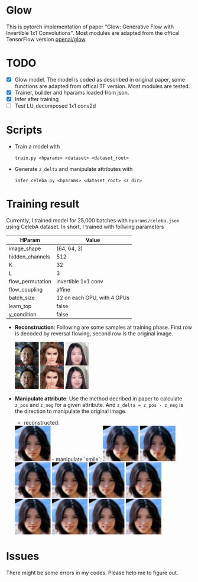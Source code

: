# Glow
This is pytorch implementation of paper "Glow: Generative Flow with Invertible 1x1 Convolutions". Most modules are adapted from the offical TensorFlow version [openai/glow](https://github.com/openai/glow).

# TODO
- [x] Glow model. The model is coded as described in original paper, some functions are adapted from offical TF version. Most modules are tested.
- [x] Trainer, builder and hparams loaded from json.
- [x] Infer after training
- [ ] Test LU_decomposed 1x1 conv2d

# Scripts
- Train a model with
    ```
    train.py <hparams> <dataset> <dataset_root>
    ```
- Generate `z_delta` and manipulate attributes with
    ```
    infer_celeba.py <hparams> <dataset_root> <z_dir>
    ```

# Training result
Currently, I trained model for 25,000 batches with `hparams/celeba.json` using CelebA dataset. In short, I trained with follwing parameters

|      HParam      |            Value            |
| ---------------- | --------------------------- |
| image_shape      | (64, 64, 3)                 |
| hidden_channels  | 512                         |
| K                | 32                          |
| L                | 3                           |
| flow_permutation | invertible 1x1 conv         |
| flow_coupling    | affine                      |
| batch_size       | 12 on each GPU, with 4 GPUs |
| learn_top        | false                       |
| y_condition      | false                       |

- **Reconstruction**:
Following are some samples at training phase. First row is decoded by reversal flowing, second row is the original image.

    ![](./pictures/individualImage.png)
    ![](./pictures/individualImage2.png)
    ![](./pictures/individualImage3.png)

- **Manipulate attribute**:
Use the method decribed in paper to calculate `z_pos` and `z_neg` for a given attribute.
And `z_delta = z_pos - z_neg` is the direction to manipulate the original image.

    - reconstructed:

    <img src="./pictures/infer/reconstruct_origin.png" width="96" />
    - manipulate `smile`:

    <img src="./pictures/infer/attr_Smiling_1.png" width="96" />
    <img src="./pictures/infer/attr_Smiling_2.png" width="96" />
    <img src="./pictures/infer/attr_Smiling_3.png" width="96" />
    <img src="./pictures/infer/attr_Smiling_4.png" width="96" />
    <img src="./pictures/infer/attr_Smiling_5.png" width="96" />

    <img src="./pictures/infer/attr_Smiling_6.png" width="96" />
    <img src="./pictures/infer/attr_Smiling_7.png" width="96" />
    <img src="./pictures/infer/attr_Smiling_8.png" width="96" />
    <img src="./pictures/infer/attr_Smiling_9.png" width="96" />
    <img src="./pictures/infer/attr_Smiling_10.png" width="96" />
# Issues
There might be some errors in my codes. Please help me to figure out.
